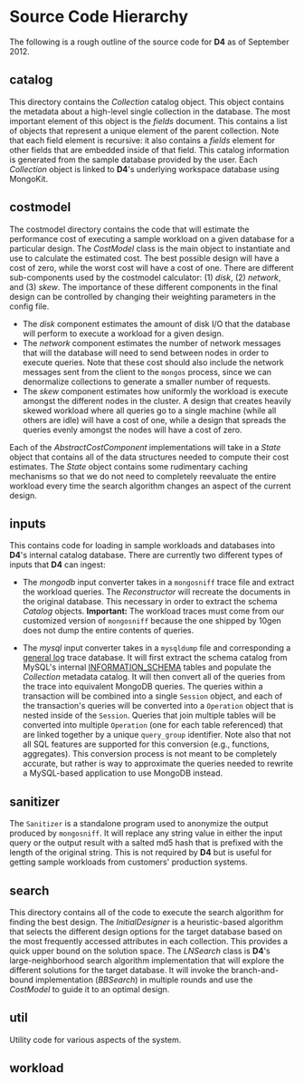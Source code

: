 # Source Code Hierarchy

The following is a rough outline of the source code for **D4** as of September 2012.

## **catalog**
This directory contains the *Collection* catalog object. This object contains the metadata about a high-level single
collection in the database. The most important element of this object is the *fields* document. This
contains a list of objects that represent a unique element of the parent collection. Note that each field element
is recursive: it also contains a *fields* element for other fields that are embedded inside of that field.
This catalog information is generated from the sample database provided by the user.
Each *Collection* object is linked to **D4**'s underlying workspace database using MongoKit.

## costmodel
The costmodel directory contains the code that will estimate the performance cost of executing a sample workload on
a given database for a particular design. The *CostModel* class is the main object to instantiate and
use to calculate the estimated cost. The best possible design will have a cost of zero, while the worst cost will
have a cost of one.
There are different sub-components used by the costmodel calculator: (1) *disk*, (2) *network*, and (3) *skew*. The
importance of these different components in the final design can be controlled by changing their weighting
parameters in the config file.

+   The *disk* component estimates the amount of disk I/O that the database will perform to execute a workload for
    a given design.
+   The *network* component estimates the number of network messages that will the database will need to send
    between nodes in order to execute queries. Note that these cost should also include the network messages sent
    from the client to the `mongos` process, since we can denormalize collections to generate a smaller number of
    requests.
+   The *skew* component estimates how uniformly the workload is execute amongst the different nodes in the
    cluster. A design that creates heavily skewed workload where all queries go to a single machine (while all
    others are idle) will have a cost of one, while a design that spreads the queries evenly amongst the
    nodes will have a cost of zero.
    
Each of the *AbstractCostComponent* implementations will take in a *State* object that contains all of the data
structures needed to compute their cost estimates. The *State* object contains some rudimentary caching mechanisms
so that we do not need to completely reevaluate the entire workload every time the search algorithm changes an
aspect of the current design.
    
## inputs
This contains code for loading in sample workloads and databases into **D4**'s internal catalog database. There are
currently two different types of inputs that **D4** can ingest:

+   The *mongodb* input converter takes in a `mongosniff` trace file and extract the workload queries.
    The *Reconstructor* will recreate the documents in the original database. This necessary in order to extract
    the schema *Catalog* objects.
    **Important:** The workload traces must come from our customized version of `mongosniff` because the one
    shipped by 10gen does not dump the entire contents of queries.

+   The *mysql* input converter takes in a `mysqldump` file and corresponding a
    [general log](http://dev.mysql.com/doc/refman/5.1/en/query-log.html) trace database. It will first extract the
    schema catalog from MySQL's internal
    [INFORMATION_SCHEMA](http://dev.mysql.com/doc/refman/5.1/en/information-schema.html) tables and populate the
    *Collection* metadata catalog. It will then convert all of the queries from the trace into equivalent MongoDB
    queries. The queries within a transaction will be combined into a single `Session` object, and each of
    the transaction's queries will be converted into a `Operation` object that is nested inside of the `Session`.
    Queries that join multiple tables will be converted into multiple `Operation` (one for each table
    referenced) that are linked together by a unique `query_group` identifier.
    Note also that not all SQL features are supported for this conversion (e.g., functions, aggregates).
    This conversion process is not meant to be completely accurate, but rather is way to approximate the queries
    needed to rewrite a MySQL-based application to use MongoDB instead.
    
## sanitizer
The `Sanitizer` is a standalone program used to anonymize the output produced by `mongosniff`.
It will replace any string value in either the input query or the output result with a salted md5 hash that is
prefixed with the length of the original string.
This is not required by **D4** but is useful for getting sample workloads from customers' production systems.

## search
This directory contains all of the code to execute the search algorithm for finding the best design.
The *InitialDesigner* is a heuristic-based algorithm that selects the different design options for the target
database based on the most frequently accessed attributes in each collection. This provides a quick upper bound
on the solution space.
The *LNSearch* class is **D4**'s large-neighborhood search algorithm implementation that will explore the different
solutions for the target database. It will invoke the branch-and-bound implementation (*BBSearch*) in multiple
rounds and use the *CostModel* to guide it to an optimal design.

## util
Utility code for various aspects of the system. 
   
## workload  
    